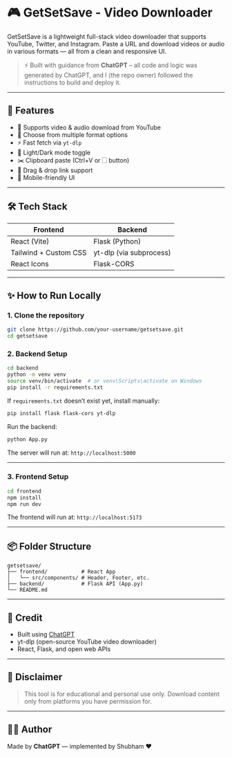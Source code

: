 # 🎮 GetSetSave - Video Downloader

GetSetSave is a lightweight full-stack video downloader that supports YouTube, Twitter, and Instagram. Paste a URL and download videos or audio in various formats — all from a clean and responsive UI.

> ⚡ Built with guidance from **ChatGPT** – all code and logic was generated by ChatGPT, and I (the repo owner) followed the instructions to build and deploy it.

---

## 📸 Features

- 🎥 Supports video & audio download from YouTube
- 📅 Choose from multiple format options
- ⚡ Fast fetch via `yt-dlp`
- 🌙 Light/Dark mode toggle
- ✂️ Clipboard paste (Ctrl+V or 🗌 button)
- 👡 Drag & drop link support
- 📱 Mobile-friendly UI

---

## 🛠️ Tech Stack

| Frontend            | Backend        |
|---------------------|----------------|
| React (Vite)        | Flask (Python) |
| Tailwind + Custom CSS | yt-dlp (via subprocess) |
| React Icons         | Flask-CORS     |

---

## ✨ How to Run Locally

### 1. Clone the repository

```bash
git clone https://github.com/your-username/getsetsave.git
cd getsetsave
```

### 2. Backend Setup

```bash
cd backend
python -m venv venv
source venv/bin/activate  # or venv\Scripts\activate on Windows
pip install -r requirements.txt
```

If `requirements.txt` doesn’t exist yet, install manually:

```bash
pip install flask flask-cors yt-dlp
```

Run the backend:

```bash
python App.py
```

The server will run at: `http://localhost:5000`

---

### 3. Frontend Setup

```bash
cd frontend
npm install
npm run dev
```

The frontend will run at: `http://localhost:5173`

---

## 📦 Folder Structure

```
getsetsave/
├── frontend/           # React App
│   └── src/components/ # Header, Footer, etc.
├── backend/            # Flask API (App.py)
└── README.md
```

---

## 🙏 Credit

- Built using [ChatGPT](https://chat.openai.com/)
- yt-dlp (open-source YouTube video downloader)
- React, Flask, and open web APIs

---

## 🧠 Disclaimer

> This tool is for educational and personal use only. Download content only from platforms you have permission for.

---

## 🐱‍👤 Author

Made by **ChatGPT** — implemented by Shubham ❤️

